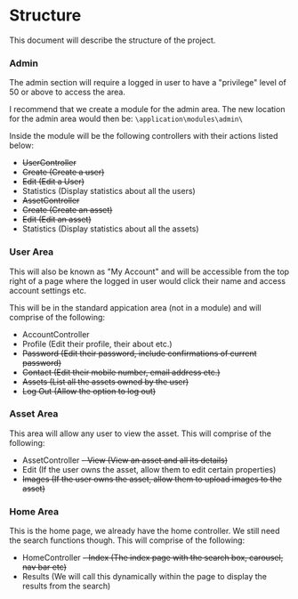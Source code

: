 # Structure
This document will describe the structure of the project.

### Admin
The admin section will require a logged in user to have a "privilege" level of 50 or above to access the area.

I recommend that we create a module for the admin area. The new location for the admin area would then be:
`\application\modules\admin\`

Inside the module will be the following controllers with their actions listed below:
 - ~~UserController~~
  - ~~Create (Create a user)~~
  - ~~Edit (Edit a User)~~
  - Statistics (Display statistics about all the users)
 - ~~AssetController~~
  - ~~Create (Create an asset)~~
  - ~~Edit (Edit an asset)~~
  - Statistics (Display statistics about all the assets)

### User Area
This will also be known as "My Account" and will be accessible from the top right of a page where the logged in user would
click their name and access account settings etc.

This will be in the standard appication area (not in a module) and will comprise of the following:
 - AccountController
  - Profile (Edit their profile, their about etc.)
  - ~~Password (Edit their password, include confirmations of current password)~~
  - ~~Contact (Edit their mobile number, email address etc.)~~
  - ~~Assets (List all the assets owned by the user)~~
  - ~~Log Out (Allow the option to log out)~~

### Asset Area
This area will allow any user to view the asset.
This will comprise of the following:
 - AssetController
  ~~- View (View an asset and all its details)~~
  - Edit (If the user owns the asset, allow them to edit certain properties)
  - ~~Images (If the user owns the asset, allow them to upload images to the asset)~~

### Home Area
This is the home page, we already have the home controller.
We still need the search functions though.
This will comprise of the following:
 - HomeController
  ~~- Index (The index page with the search box, carousel, nav bar etc)~~
  - Results (We will call this dynamically within the page to display the results from the search)
